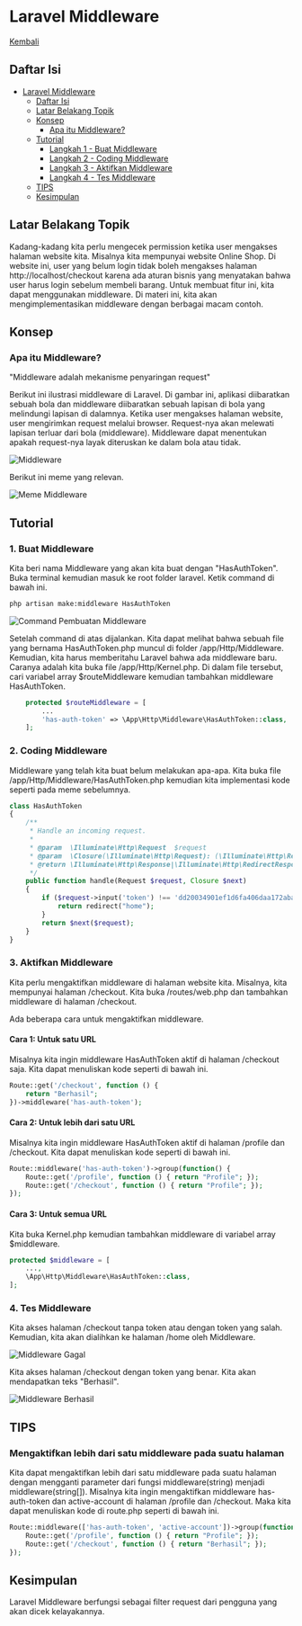 # Laravel Middleware

[Kembali](readme.md)

## Daftar Isi

-   [Laravel Middleware](#laravel-middleware)
    -   [Daftar Isi](#daftar-isi)
    -   [Latar Belakang Topik](#latar-belakang-topik)
    -   [Konsep](#konsep)
        -   [Apa itu Middleware?](#apa-itu-middleware?)
    -   [Tutorial](#tutorial)
        -   [Langkah 1 - Buat Middleware](#buat-middleware)
        -   [Langkah 2 - Coding Middleware](#coding-middleware)
        -   [Langkah 3 - Aktifkan Middleware](#aktifkan-middleware)
        -   [Langkah 4 - Tes Middleware](#tes-middleware)
    -   [TIPS](#tips)
    -   [Kesimpulan](#kesimpulan)

## Latar Belakang Topik

Kadang-kadang kita perlu mengecek permission ketika user mengakses halaman website kita.
Misalnya kita mempunyai website Online Shop.
Di website ini, user yang belum login tidak boleh mengakses halaman http://localhost/checkout karena ada aturan bisnis yang menyatakan bahwa user harus login sebelum membeli barang.
Untuk membuat fitur ini, kita dapat menggunakan middleware.
Di materi ini, kita akan mengimplementasikan middleware dengan berbagai macam contoh.

## Konsep

### Apa itu Middleware?

"Middleware adalah mekanisme penyaringan request"

Berikut ini ilustrasi middleware di Laravel. 
Di gambar ini, aplikasi diibaratkan sebuah bola dan middleware diibaratkan sebuah lapisan di bola yang melindungi lapisan di dalamnya. 
Ketika user mengakses halaman website, user mengirimkan request melalui browser.
Request-nya akan melewati lapisan terluar dari bola (middleware).
Middleware dapat menentukan apakah request-nya layak diteruskan ke dalam bola atau tidak.

![Middleware](./img/middleware.png)

Berikut ini meme yang relevan.

![Meme Middleware](./img/meme.png)

## Tutorial

### 1. Buat Middleware

Kita beri nama Middleware yang akan kita buat dengan "HasAuthToken". 
Buka terminal kemudian masuk ke root folder laravel. 
Ketik command di bawah ini.

```bash
php artisan make:middleware HasAuthToken
```

![Command Pembuatan Middleware](./img/php_artisan_make_middleware.png)

Setelah command di atas dijalankan. Kita dapat melihat bahwa sebuah file yang bernama HasAuthToken.php muncul di folder /app/Http/Middleware.
Kemudian, kita harus memberitahu Laravel bahwa ada middleware baru.
Caranya adalah kita buka file /app/Http/Kernel.php.
Di dalam file tersebut, cari variabel array $routeMiddleware kemudian tambahkan middleware HasAuthToken.
```php
    protected $routeMiddleware = [
        ...
        'has-auth-token' => \App\Http\Middleware\HasAuthToken::class,
    ];
```

### 2. Coding Middleware

Middleware yang telah kita buat belum melakukan apa-apa. 
Kita buka file /app/Http/Middleware/HasAuthToken.php kemudian kita implementasi kode seperti pada meme sebelumnya.

```php
class HasAuthToken
{
    /**
     * Handle an incoming request.
     *
     * @param  \Illuminate\Http\Request  $request
     * @param  \Closure(\Illuminate\Http\Request): (\Illuminate\Http\Response|\Illuminate\Http\RedirectResponse)  $next
     * @return \Illuminate\Http\Response|\Illuminate\Http\RedirectResponse
     */
    public function handle(Request $request, Closure $next)
    {
        if ($request->input('token') !== 'dd20034901ef1d6fa406daa172ababa1') {
            return redirect("home");
        }
        return $next($request);
    }
}
```

### 3. Aktifkan Middleware

Kita perlu mengaktifkan middleware di halaman website kita. 
Misalnya, kita mempunyai halaman /checkout.
Kita buka /routes/web.php dan tambahkan middleware di halaman /checkout.

Ada beberapa cara untuk mengaktifkan middleware.
#### Cara 1: Untuk satu URL
Misalnya kita ingin middleware HasAuthToken aktif di halaman /checkout saja.
Kita dapat menuliskan kode seperti di bawah ini.
```php
Route::get('/checkout', function () {
    return "Berhasil";
})->middleware('has-auth-token');
```
#### Cara 2: Untuk lebih dari satu URL
Misalnya kita ingin middleware HasAuthToken aktif di halaman /profile dan /checkout.
Kita dapat menuliskan kode seperti di bawah ini.
```php
Route::middleware('has-auth-token')->group(function() {
    Route::get('/profile', function () { return "Profile"; });
    Route::get('/checkout', function () { return "Profile"; });
});
```
#### Cara 3: Untuk semua URL
Kita buka Kernel.php kemudian tambahkan middleware di variabel array $middleware.
```php
protected $middleware = [
    ...,
    \App\Http\Middleware\HasAuthToken::class,
];
```

### 4. Tes Middleware
Kita akses halaman /checkout tanpa token atau dengan token yang salah. Kemudian, kita akan dialihkan ke halaman /home oleh Middleware.

![Middleware Gagal](./img/middleware_gagal.png)

Kita akses halaman /checkout dengan token yang benar. Kita akan mendapatkan teks "Berhasil".

![Middleware Berhasil](./img/middleware_berhasil.png)

## TIPS
### Mengaktifkan lebih dari satu middleware pada suatu halaman
Kita dapat mengaktifkan lebih dari satu middleware pada suatu halaman dengan mengganti parameter dari fungsi middleware(string) menjadi middleware(string[]).
Misalnya kita ingin mengaktifkan middleware has-auth-token dan active-account di halaman /profile dan /checkout. 
Maka kita dapat menuliskan kode di route.php seperti di bawah ini.
```php
Route::middleware(['has-auth-token', 'active-account'])->group(function() {
    Route::get('/profile', function () { return "Profile"; });
    Route::get('/checkout', function () { return "Berhasil"; });
});
```

## Kesimpulan

Laravel Middleware berfungsi sebagai filter request dari pengguna yang akan dicek kelayakannya.
